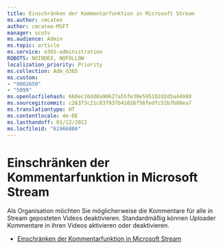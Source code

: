 ```yaml
---
title: Einschränken der Kommentarfunktion in Microsoft Stream
ms.author: cmcatee
author: cmcatee-MSFT
manager: scotv
ms.audience: Admin
ms.topic: article
ms.service: o365-administration
ROBOTS: NOINDEX, NOFOLLOW
localization_priority: Priority
ms.collection: Adm_O365
ms.custom:
- "9002650"
- "5099"
ms.openlocfilehash: 660ec16dd8a90627a55fe30e595102d2d5a44980
ms.sourcegitcommit: c26373c21c837937b41026f56fedfc51b7b80ea7
ms.translationtype: HT
ms.contentlocale: de-DE
ms.lasthandoff: 01/12/2022
ms.locfileid: "61966886"
---
```

# <a name="restrict-commenting-in-microsoft-stream"></a>Einschränken der Kommentarfunktion in Microsoft Stream

Als Organisation möchten Sie möglicherweise die Kommentare für alle in Stream geposteten Videos deaktivieren. Standardmäßig können Uploader Kommentare in ihren Videos aktivieren oder deaktivieren.

- [Einschränken der Kommentarfunktion in Microsoft Stream](https://docs.microsoft.com/stream/portal-disable-comments)
